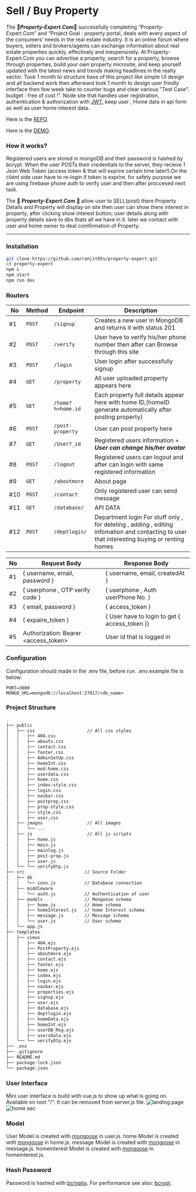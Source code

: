 # Sell / Buy Property
The :house_with_garden:**_Property-Expert.Com_**:house_with_garden: successfully completing “Property-Expert.Com” and “Project Goal : property portal, deals with every aspect of the consumers’ needs in the real estate industry. It is an online forum where buyers, sellers and brokers/agents can exchange information about real estate properties quickly, effectively and inexpensively. At Property-Expert.Com you can advertise a property, search for a property, browse through properties, build your own property microsite, and keep yourself updated with the latest news and trends making headlines in the realty sector. Took 1 month to structure base of this project like simple UI design and all backend work then afterward took 1 month to design user frindly interface then few week take to counter bugs and clear various "Test Case". budget : free of cost !”.
Node site that handles user registration, authentication & authorization with [JWT](https://www.npmjs.com/package/jsonwebtoken), keep user , Home data in api form as well as user home interest data.

Here is the [REPO](https://github.com/ranjit95s/property-expert).

Here is the [DEMO](https://property-expert.herokuapp.com/).

### How it works?

  Registered users are stored in mongoDB and their password is hashed by bcrypt. When the user POSTs their credentials to the server, they recieve 1 Json Web Token (access token & that will exprire certain time later!).On the client side user have to re-login if token is exprire.
for safety purpose we are using firebase phone auth to verify user and then after proccesed next task.

The :house_with_garden: **_Property-Expert.Com_** :house_with_garden: allow user to SELL(post) there Property Details and Property will display on site then user can show there interest in property, after clicking show interest button; user details along with property details save to dbs thats all we have in it. later we contact with user and home owner to deal comfirmation of Property.

-----

### Installation
```bash
git clone https://github.com/ranjit95s/property-expert.git
cd property-expert
npm i
npm start
npm run dev
```

### Routers

| No  | Method | Endpoint          | Description                                                                      |
|-----|--------|-------------------|----------------------------------------------------------------------------------|
| #1  | `POST` | `/signup`         | Creates a new user in MongoDB and returns it with status 201                     |
| #2  | `POST` | `/verify`         | User have to verify his/her phone number then after can Browse through this site |
| #3  | `POST` | `/login`          | User login after successfully signup                                             |
| #4  | `GET`  | `/property`       | All user uploaded property appears here                                          |
| #5  | `GET`  | `/home?h=home.id` | Each property full details appear here with home ID,(homeID generate automatically after posting property)|
| #6  | `POST` | `/post-property`  | User can post property here                                                      |
| #7  | `GET`  | `/User?_id`       | Registered users information + **_User can change his/her avatar_**              |
| #8  | `POST` | `/logout`         | Registered users can logout and after can login with same registered information |
| #9  | `GET`  | `/aboutmore`      | About page                                                                       |
| #10 | `POST` | `/contact`        | Only registered user can send message                                            |
| #11 | `GET` | `/database/`       | API DATA   |
| #12 | `POST` | `/deptlogin/`     | Department login For stuff only , for deleting , adding , editing infomation and contacting to user that interesting buying or renting homes|



| No  | Request Body                         | Response Body                   |
| --- | ------------------------------------ | ------------------------------- |
| #1  | { username, email, password }        | { username, email, createdAt }  |
| #2  | { userphone , OTP verify code }      | { userphone , Auth userPhone No. }|
| #3  | { email, password }                  | { access_token }                 |
| #4  | { expaire_token }                    | { User have to login to get { access_token }}|
| #5  | Authorization: Bearer <access_token> | User id that is logged in       |


### Configuration
Configuration should made in the .env file, before run. .env.example file is below:
```env
PORT=3000
MONGO_URL=mongodb://localhost:27017/<db_name>
```

### Project Structure

```bash
.
├── public
│   ├── css                    // All css styles
│   │   ├── 404.css
│   │   ├── abouts.css
│   │   ├── contact.css
│   │   ├── footer.css
│   │   ├── AdminSetUp.css
│   │   ├── homeInt.css
│   │   ├── mod-home.css
│   │   ├── userdata.css
│   │   ├── home.css
│   │   ├── index-style.css
│   │   ├── login.css
│   │   ├── navbar.css
│   │   ├── postprop.css
│   │   ├── prop-style.css
│   │   ├── style.css
│   │   ├── user.css
│   ├── images                 // All images
│   │   └── ... 
│   ├── js                     // All js scripts
│   │   ├── home.js
│   │   ├── main.js
│   │   ├── mainlog.js
│   │   ├── post-prop.js
│   │   ├── user.js
│   └── └── verifyOtp.js
├── src                       // Source Folder
│   ├── db                    
│   │   └── conn.js           // Database connection
│   ├── middleware
│   │   └── auth.js           // Authentication of user
│   ├── models                // Mongoose schema
│   │   ├── home.js           // Home schema
│   │   ├── homeInterest.js   // home Interest schema
│   │   ├── message.js        // Message schema
│   │   └── user.js           // User schema
│   └── app.js 
├── templates
│   ├── views
│   │   ├── 404.ejs
│   │   ├── PostProperty.ejs
│   │   ├── aboutmore.ejs
│   │   ├── contact.ejs
│   │   ├── footer.ejs
│   │   ├── home.ejs
│   │   ├── index.ejs
│   │   ├── login.ejs
│   │   ├── navbar.ejs
│   │   ├── properties.ejs
│   │   ├── signup.ejs
│   │   ├── user.ejs
│   │   ├── database.ejs
│   │   ├── deptlogin.ejs
│   │   ├── homeData.ejs
│   │   ├── homeInt.ejs
│   │   ├── userDB_Msg.ejs
│   │   ├── usersData.ejs
│   └── └── verifyOtp.ejs
├── .env
├── .gitignore
├── README.md
├── package-lock.json
└── package.json
```


### User Interface
Mini user interface is build with vue.js to show up what is going on.
Available on root "/". It can be removed from server.js file.
![landing page](https://user-images.githubusercontent.com/74762032/125641239-79e13426-bc9c-448f-b481-b6ccac1f42fa.png)
![home sec](https://user-images.githubusercontent.com/74762032/125642931-8b0d1bd5-2bc0-4d30-ab35-4eaaf80e0c5d.png)

### Model
User Model is created with [mongoose](https://www.npmjs.com/package/mongoose) in user.js.
home Model is created with [mongoose](https://www.npmjs.com/package/mongoose) in home.js.
message Model is created with [mongoose](https://www.npmjs.com/package/mongoose) in message.js.
homeinterest Model is created with [mongoose](https://www.npmjs.com/package/mongoose) in homeinterest.js.

### Hash Password
Password is hashed with [bcryptjs](https://www.npmjs.com/package/bcryptjs).
For performance see also: [bcrypt](https://www.npmjs.com/package/bcrypt).

